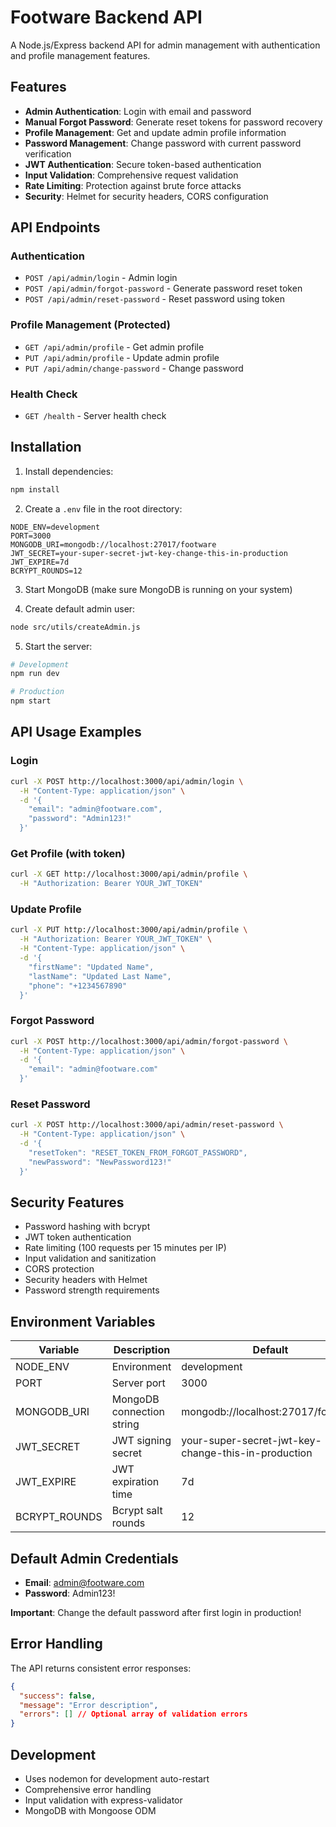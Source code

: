 # Footware Backend API

A Node.js/Express backend API for admin management with authentication and profile management features.

## Features

- **Admin Authentication**: Login with email and password
- **Manual Forgot Password**: Generate reset tokens for password recovery
- **Profile Management**: Get and update admin profile information
- **Password Management**: Change password with current password verification
- **JWT Authentication**: Secure token-based authentication
- **Input Validation**: Comprehensive request validation
- **Rate Limiting**: Protection against brute force attacks
- **Security**: Helmet for security headers, CORS configuration

## API Endpoints

### Authentication
- `POST /api/admin/login` - Admin login
- `POST /api/admin/forgot-password` - Generate password reset token
- `POST /api/admin/reset-password` - Reset password using token

### Profile Management (Protected)
- `GET /api/admin/profile` - Get admin profile
- `PUT /api/admin/profile` - Update admin profile
- `PUT /api/admin/change-password` - Change password

### Health Check
- `GET /health` - Server health check

## Installation

1. Install dependencies:
```bash
npm install
```

2. Create a `.env` file in the root directory:
```env
NODE_ENV=development
PORT=3000
MONGODB_URI=mongodb://localhost:27017/footware
JWT_SECRET=your-super-secret-jwt-key-change-this-in-production
JWT_EXPIRE=7d
BCRYPT_ROUNDS=12
```

3. Start MongoDB (make sure MongoDB is running on your system)

4. Create default admin user:
```bash
node src/utils/createAdmin.js
```

5. Start the server:
```bash
# Development
npm run dev

# Production
npm start
```

## API Usage Examples

### Login
```bash
curl -X POST http://localhost:3000/api/admin/login \
  -H "Content-Type: application/json" \
  -d '{
    "email": "admin@footware.com",
    "password": "Admin123!"
  }'
```

### Get Profile (with token)
```bash
curl -X GET http://localhost:3000/api/admin/profile \
  -H "Authorization: Bearer YOUR_JWT_TOKEN"
```

### Update Profile
```bash
curl -X PUT http://localhost:3000/api/admin/profile \
  -H "Authorization: Bearer YOUR_JWT_TOKEN" \
  -H "Content-Type: application/json" \
  -d '{
    "firstName": "Updated Name",
    "lastName": "Updated Last Name",
    "phone": "+1234567890"
  }'
```

### Forgot Password
```bash
curl -X POST http://localhost:3000/api/admin/forgot-password \
  -H "Content-Type: application/json" \
  -d '{
    "email": "admin@footware.com"
  }'
```

### Reset Password
```bash
curl -X POST http://localhost:3000/api/admin/reset-password \
  -H "Content-Type: application/json" \
  -d '{
    "resetToken": "RESET_TOKEN_FROM_FORGOT_PASSWORD",
    "newPassword": "NewPassword123!"
  }'
```

## Security Features

- Password hashing with bcrypt
- JWT token authentication
- Rate limiting (100 requests per 15 minutes per IP)
- Input validation and sanitization
- CORS protection
- Security headers with Helmet
- Password strength requirements

## Environment Variables

| Variable | Description | Default |
|----------|-------------|---------|
| NODE_ENV | Environment | development |
| PORT | Server port | 3000 |
| MONGODB_URI | MongoDB connection string | mongodb://localhost:27017/footware |
| JWT_SECRET | JWT signing secret | your-super-secret-jwt-key-change-this-in-production |
| JWT_EXPIRE | JWT expiration time | 7d |
| BCRYPT_ROUNDS | Bcrypt salt rounds | 12 |

## Default Admin Credentials

- **Email**: admin@footware.com
- **Password**: Admin123!

**Important**: Change the default password after first login in production!

## Error Handling

The API returns consistent error responses:

```json
{
  "success": false,
  "message": "Error description",
  "errors": [] // Optional array of validation errors
}
```

## Development

- Uses nodemon for development auto-restart
- Comprehensive error handling
- Input validation with express-validator
- MongoDB with Mongoose ODM
